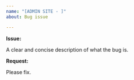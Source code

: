 ```yaml
---
name: "[ADMIN SITE - ]"
about: Bug issue

---
```


**Issue:**

A clear and concise description of what the bug is.

**Request:**

Please fix.
